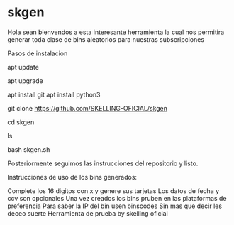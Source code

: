 # skgen
Hola sean bienvendos a esta interesante herramienta la cual nos permitira generar toda clase de bins aleatorios para nuestras subscripciones


Pasos de instalacion

apt update

apt upgrade

apt install git
apt install python3


git clone https://github.com/SKELLING-OFICIAL/skgen

cd skgen

ls

bash skgen.sh

Posteriormente seguimos las instrucciones del repositorio y listo.

Instrucciones de uso de los bins generados:

Complete los 16 digitos con x y genere sus tarjetas
Los datos de fecha y ccv son opcionales
Una vez creados los bins pruben en las plataformas de preferencia
Para saber la IP del bin usen binscodes 
Sin mas que decir les deceo suerte
Herramienta de prueba by skelling oficial
